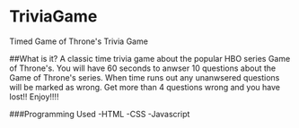 # TriviaGame
Timed Game of Throne's Trivia Game

##What is it?
A classic time trivia game about the popular HBO series Game of Throne's.  You will have 60 seconds to anwser 10 questions about the Game of Throne's series. When time runs out any unanwsered questions will be marked as wrong.  Get more than 4 questions wrong and you have lost!! Enjoy!!!!

###Programming Used
-HTML
-CSS
-Javascript
